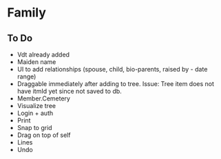 # Family

## To Do

* Vdt already added
* Maiden name
* UI to add relationships (spouse, child, bio-parents, raised by - date range)
* Draggable immediately after adding to tree. Issue: Tree item does not have itmId yet since not saved to db.
* Member.Cemetery
* Visualize tree
* Login + auth
* Print
* Snap to grid
* Drag on top of self
* Lines
* Undo